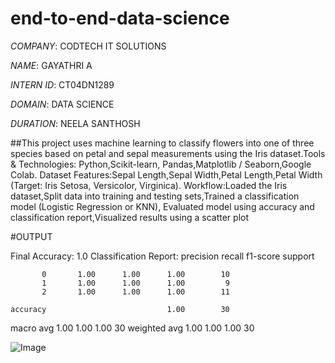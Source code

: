 # end-to-end-data-science

*COMPANY*: CODTECH IT SOLUTIONS

*NAME*: GAYATHRI A

*INTERN ID*: CT04DN1289

*DOMAIN*: DATA SCIENCE

*DURATION*: NEELA SANTHOSH

##This project uses machine learning to classify flowers into one of three species based on petal and sepal measurements using the Iris dataset.Tools & Technologies:
Python,Scikit-learn, Pandas,Matplotlib / Seaborn,Google Colab. Dataset Features:Sepal Length,Sepal Width,Petal Length,Petal Width (Target: Iris Setosa, Versicolor, Virginica). Workflow:Loaded the Iris dataset,Split data into training and testing sets,Trained a classification model (Logistic Regression or KNN), Evaluated model using accuracy and classification report,Visualized results using a scatter plot

#OUTPUT

Final Accuracy: 1.0
Classification Report:
               precision    recall  f1-score   support

           0       1.00      1.00      1.00        10
           1       1.00      1.00      1.00         9
           2       1.00      1.00      1.00        11

    accuracy                           1.00        30
   macro avg       1.00      1.00      1.00        30
weighted avg       1.00      1.00      1.00        30


![Image](https://github.com/user-attachments/assets/57c5099e-c284-4b03-b2ae-f75b87c62b55)
